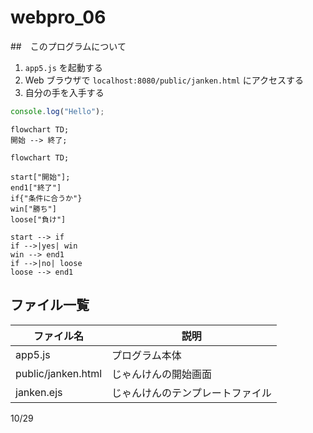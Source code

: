 # webpro_06

##　このプログラムについて

1. `app5.js` を起動する
1. Web ブラウザで `localhost:8080/public/janken.html` にアクセスする
1. 自分の手を入手する

```javascript
console.log("Hello");
```

```mermaid
flowchart TD;
開始 --> 終了;
```

```mermaid
flowchart TD;

start["開始"];
end1["終了"]
if{"条件に合うか"}
win["勝ち"]
loose["負け"]

start --> if
if -->|yes| win
win --> end1
if -->|no| loose
loose --> end1
```

## ファイル一覧

| ファイル名         | 説明                             |
| ------------------ | -------------------------------- |
| app5.js            | プログラム本体                   |
| public/janken.html | じゃんけんの開始画面             |
| janken.ejs         | じゃんけんのテンプレートファイル |

10/29

```

```
